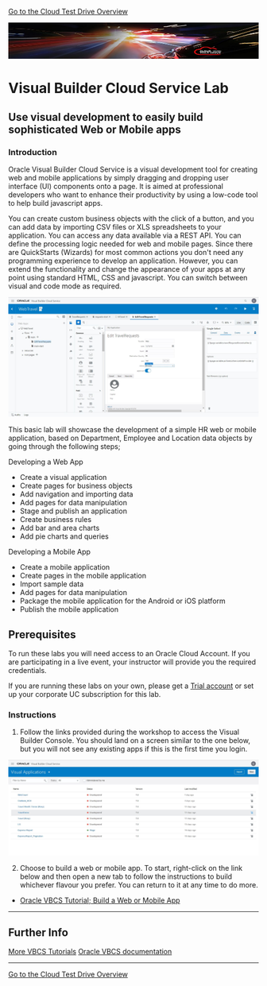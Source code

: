 [Go to the Cloud Test Drive Overview](../../README.md)

![](../../common/images/customer.logo2.png)

# Visual Builder Cloud Service Lab #

## Use visual development to easily build sophisticated Web or Mobile apps

### Introduction ###

Oracle Visual Builder Cloud Service is a visual development tool for creating web and mobile applications by simply dragging and dropping user interface (UI) components onto a page. It is aimed at professional developers who want to enhance their productivity by using a low-code tool to help build javascript apps.

You can create custom business objects with the click of a button, and you can add data by importing CSV files or XLS spreadsheets to your application. You can access any data available via a REST API. You can define the processing logic needed for web and mobile pages. Since there are QuickStarts (Wizards) for most common actions you don't need any programming experience to develop an application. However, you can extend the functionality and change the appearance of your apps at any point using standard HTML, CSS and javascript. You can switch between visual and code mode as required.

![](images/VBCS_Page_Designer.JPG)

This basic lab will showcase the development of a simple HR web or mobile application, based on Department, Employee and Location data objects by going through the following steps;

Developing a Web App

+ Create a visual application
+ Create pages for business objects
+ Add navigation and importing data
+ Add pages for data manipulation
+ Stage and publish an application
+ Create business rules
+ Add bar and area charts
+ Add pie charts and queries

Developing a Mobile App

+ Create a mobile application
+ Create pages in the mobile application
+ Import sample data
+ Add pages for data manipulation
+ Package the mobile application for the Android or iOS platform
+ Publish the mobile application

## Prerequisites ##

To run these labs you will need access to an Oracle Cloud Account.  If you are participating in a live event, your instructor will provide you the required credentials.

If you are running these labs on your own, please get a [Trial account](https://myservices.us.oraclecloud.com/mycloud/signup?sourceType=:ex:tb:::RC_EMMK181016P00010:Virtual_WS_DEV&SC=:ex:tb:::RC_EMMK181016P00010:Virtual_WS_DEV&pcode=EMMK181016P00010) or set up your corporate UC subscription for this lab.


### Instructions ###

1. Follow the links provided during the workshop to access the Visual Builder Console. You should land on a screen similar to the one below, but you will not see any existing apps if this is the first time you login.

![VBCS Console](images/VBCS_Console.JPG)

2. Choose to build a web or mobile app. To start, right-click on the link below and then open a new tab to follow the instructions to build whichever flavour you prefer. You can return to it at any time to do more.

+ [Oracle VBCS Tutorial; Build a Web or Mobile App](https://docs.oracle.com/en/cloud/paas/app-builder-cloud/tutorials.html)



---
## Further Info ##
[More VBCS Tutorials](https://blogs.oracle.com/vbcs/oracle-visual-builder-cloud-service-learning-path)
[Oracle VBCS documentation](https://docs.oracle.com/en/cloud/paas/app-builder-cloud/books.html)

---
[Go to the Cloud Test Drive Overview](../../README.md)
